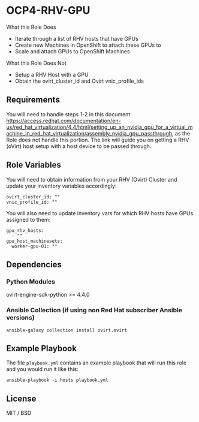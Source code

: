 # OCP4-RHV-GPU

What this Role Does
- Iterate through a list of RHV hosts that have GPUs
- Create new Machines in OpenShift to attach these GPUs to
- Scale and attach GPUs to OpenShift Machines

What this Role Does Not
- Setup a RHV Host with a GPU
- Obtain the ovirt_cluster_id and Ovirt vnic_profile_ids

## Requirements

You will need to handle steps 1-2 in this document https://access.redhat.com/documentation/en-us/red_hat_virtualization/4.4/html/setting_up_an_nvidia_gpu_for_a_virtual_machine_in_red_hat_virtualization/assembly_nvidia_gpu_passthrough, as the Role does not handle this portion. The link will guide you on getting a RHV (oVirt) host setup with a host device to be passed through.

## Role Variables

You will need to obtain information from your RHV (Ovirt) Cluster and update your inventory variables accordingly:

```
ovirt_cluster_id: ""
vnic_profile_id: ""
```

You will also need to update inventory vars for which RHV hosts have GPUs assigned to them:

```
gpu_rhv_hosts:
  - ""
gpu_host_machinesets:
  worker-gpu-01: ""
```

## Dependencies

### Python Modules
ovirt-engine-sdk-python >= 4.4.0

### Ansible Collection (if using non Red Hat subscriber Ansible versions)
`ansible-galaxy collection install ovirt.ovirt`


## Example Playbook

The file `playbook.yml` contains an example playbook that will run this role and you would run it like this:

`ansible-playbook -i hosts playbook.yml`

## License

MIT / BSD
